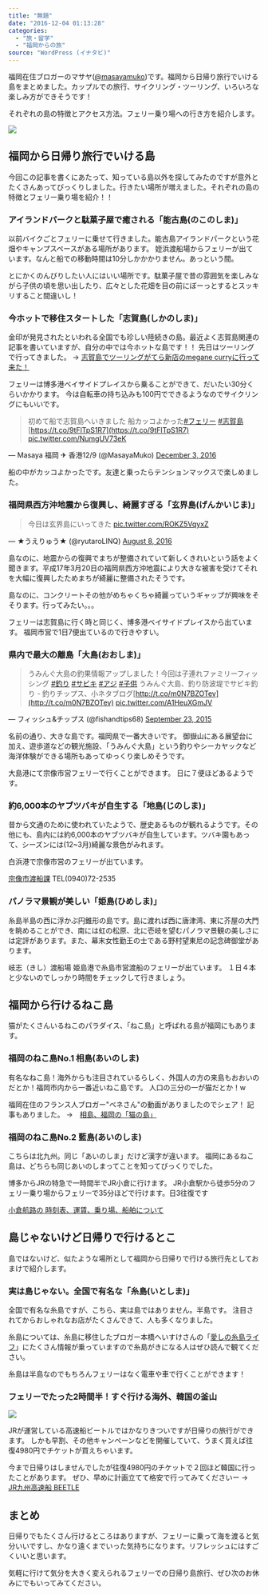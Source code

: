 ```yaml
---
title: "無題"
date: "2016-12-04 01:13:28"
categories:
  - "旅・留学"
  - "福岡からの旅"
source: "WordPress (イナタビ)"
---
```


福岡在住ブロガーのマサヤ([@masayamuko](https://twitter.com/MasayaMuko))です。福岡から日帰り旅行でいける島をまとめました。カップルでの旅行、サイクリング・ツーリング、いろいろな楽しみ方ができそうです！

それぞれの島の特徴とアクセス方法。フェリー乗り場への行き方を紹介します。

![](https://masayamuko.com/wp/wp-content/uploads/2016/12/スクリーンショット-2016-12-04-午前0.48.08.png)

## 福岡から日帰り旅行でいける島

今回この記事を書くにあたって、知っている島以外を探してみたのですが意外とたくさんあってびっくりしました。行きたい場所が増えました。それぞれの島の特徴とフェリー乗り場を紹介！！

### アイランドパークと駄菓子屋で癒される「能古島(のこのしま)」

以前バイクごとフェリーに乗せて行きました。能古島アイランドパークという花畑やキャンプスペースがある場所があります。
姪浜渡船場からフェリーが出ています。なんと船での移動時間は10分しかかかりません。あっという間。

とにかくのんびりしたい人にはいい場所です。駄菓子屋で昔の雰囲気を楽しみながら子供の頃を思い出したり、広々とした花畑を目の前にぼーっとするとスッキリすること間違いし！

### 今ホットで移住スタートした「志賀島(しかのしま)」

金印が発見されたといわれる全国でも珍しい陸続きの島。最近よく志賀島関連の記事を書いていますが、自分の中では今ホットな島です！！
先日はツーリングで行ってきました。
→ [志賀島でツーリングがてら新店のmegane curryに行って来た！](https://masayamuko.com/megane-curry-open/)

フェリーは博多港ベイサイドプレイスから乗ることができて、だいたい30分くらいかかります。
今は自転車の持ち込みも100円でできるようなのでサイクリングにもいいです。

> 初めて船で志賀島へいきました
船カッコよかった[#フェリー](https://twitter.com/hashtag/%E3%83%95%E3%82%A7%E3%83%AA%E3%83%BC?src=hash) [#志賀島](https://twitter.com/hashtag/%E5%BF%97%E8%B3%80%E5%B3%B6?src=hash) [https://t.co/9tFlTpS1R7](https://t.co/9tFlTpS1R7) [pic.twitter.com/NumgUV73eK](https://t.co/NumgUV73eK)

— Masaya 福岡 ✈ 香港12/9 (@MasayaMuko) [December 3, 2016](https://twitter.com/MasayaMuko/status/805046107210469376)

船の中がカッコよかったです。友達と乗ったらテンションマックスで楽しめました。

### 福岡県西方沖地震から復興し、綺麗すぎる「玄界島(げんかいじま)」

> 今日は玄界島にいってきた [pic.twitter.com/ROKZ5VqyxZ](https://t.co/ROKZ5VqyxZ)

— ★うえりゅう★ (@ryutaroLINQ) [August 8, 2016](https://twitter.com/ryutaroLINQ/status/762649059274346496)

島なのに、地震からの復興でまちが整備されていて新しくきれいという話をよく聞きます。平成17年3月20日の福岡県西方沖地震により大きな被害を受けてそれを大幅に復興したためまちが綺麗に整備されたそうです。

島なのに、コンクリートその他がめちゃくちゃ綺麗っていうギャップが興味をそそります。行ってみたい。。。

フェリーは志賀島に行く時と同じく、博多港ベイサイドプレイスから出ています。
福岡市営で1日7便出ているので行きやすい。

### 県内で最大の離島「大島(おおしま)」

> うみんぐ大島の釣果情報アップしました！今回は子連れファミリーフィッシング [#釣り](https://twitter.com/hashtag/%E9%87%A3%E3%82%8A?src=hash) [#サビキ](https://twitter.com/hashtag/%E3%82%B5%E3%83%93%E3%82%AD?src=hash) [#アジ](https://twitter.com/hashtag/%E3%82%A2%E3%82%B8?src=hash) [#子供](https://twitter.com/hashtag/%E5%AD%90%E4%BE%9B?src=hash)
うみんぐ大島、釣り防波堤でサビキ釣り - 釣りチップス、小ネタブログ[http://t.co/m0N7BZOTev](http://t.co/m0N7BZOTev) [pic.twitter.com/A1HeuXGmJV](http://t.co/A1HeuXGmJV)

— フィッシュ&チップス (@fishandtips68) [September 23, 2015](https://twitter.com/fishandtips68/status/646712581353172993)

名前の通り、大きな島です。福岡県で一番大きいです。
御嶽山にある展望台に加え、遊歩道などの観光施設、「うみんぐ大島」という釣りやシーカヤックなど海洋体験ができる場所もあってゆっくり楽しめそうです。

大島港にて宗像市営フェリーで行くことができます。
日に７便ほどあるようです。

### 約6,000本のヤブツバキが自生する「地島(じのしま)」

昔から文通のために使われていたようで、歴史あるものが観れるようです。その他にも、島内には約6,000本のヤブツバキが自生しています。ツバキ園もあって、シーズンには(12~3月)綺麗な景色がみれます。

白浜港で宗像市営のフェリーが出ています。

[宗像市渡船課](http://www.city.munakata.lg.jp/)
TEL(0940)72-2535

### パノラマ景観が美しい「姫島(ひめしま)」

糸島半島の西に浮かぶ円錐形の島です。島に渡れば西に唐津湾、東に芥屋の大門を眺めることができ、南には虹の松原、北に壱岐を望むパノラマ景観の美しさには定評があります。また、幕末女性勤王の士である野村望東尼の記念碑御堂があります。

岐志（きし）渡船場
姫島港で糸島市営渡船のフェリーが出ています。
１日４本と少ないのでしっかり時間をチェックして行きましょう。

## 福岡から行けるねこ島

猫がたくさんいるねこのパラダイス、「ねこ島」と呼ばれる島が福岡にもあります。

### 福岡のねこ島No.1 相島(あいのしま)

有名なねこ島！海外からも注目されているらしく、外国人の方の来島もおおいのだとか！福岡市内から一番近いねこ島です。
人口の三分の一が猫だとか！w

福岡在住のフランス人ブロガー"ベネさん"の動画がありましたのでシェア！
記事もありました。
→　[相島、福岡の「猫の島」](http://jp.benefukuoka.com/2015/08/ainoshima.html)

### 福岡のねこ島No.2 藍島(あいのしま)

こちらは北九州。同じ「あいのしま」だけど漢字が違います。
福岡にあるねこ島は、どちらも同じあいのしまってことを知ってびっくりでした。

博多からJRの特急で一時間半でJR小倉に行けます。
JR小倉駅から徒歩5分のフェリー乗り場からフェリーで35分ほどで行けます。日3往復です

[小倉航路の
時刻表、運賃、乗り場、船舶について](http://www.city.kitakyushu.lg.jp/kurashi/menu01_0514.html)

## 島じゃないけど日帰りで行けるとこ

島ではないけど、似たような場所として福岡から日帰りで行ける旅行先としておまけで紹介します。

### 実は島じゃない。全国で有名な「糸島(いとしま)」

全国で有名な糸島ですが、こちら、実は島ではありません。半島です。
注目されてからおしゃれなお店がたくさんできて、人も多くなりました。

糸島については、糸島に移住したブロガー本橋へいすけさんの「[愛しの糸島ライフ](http://www.motohashiheisuke.com/)」にたくさん情報が乗っていますので糸島がきになる人はぜひ読んで観てください。

糸島は半島なのでもちろんフェリーはなく電車や車で行くことができます！

### フェリーでたった2時間半！すぐ行ける海外、韓国の釜山

![](https://masayamuko.com/wp/wp-content/uploads/2016/12/スクリーンショット-2016-12-04-午前0.48.08.png)

JRが運営している高速船ビートルではかなりきついですが日帰りの旅行ができます。
しかも早割、その他キャンペーンなどを開催していて、うまく買えば往復4980円でチケットが買えちゃいます。

今まで日帰りはしませんでしたが往復4980円のチケットで２回ほど韓国に行ったことがあります。
ぜひ、早めに計画立てて格安で行ってみてくださいー
→　[JR九州高速船 BEETLE](http://www.jrbeetle.co.jp/internet/)

## まとめ

日帰りでもたくさん行けるところはありますが、フェリーに乗って海を渡ると気分いいですし、かなり遠くまでいった気持ちになります。リフレッシュにはすごくいいと思います。

気軽に行けて気分を大きく変えられるフェリーでの日帰り島旅行、ぜひ次のお休みにでもいってみてください。